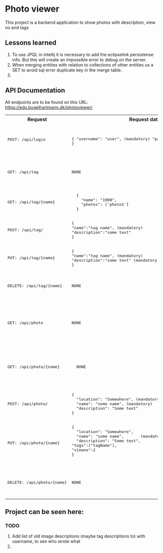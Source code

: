 # Photo viewer
This project is a backend application to show photos with description, view no and tags

## Lessons learned
1. To use JPQL in intellij it is necessary to add the eclipselink persistense info. But this will create an impossible error to debug on the server.
2. When merging entities with relation to collections of other entities us a SET to avoid sql error duplicate key in the merge table.
3. 

## API Documentation 
All endpoints are to be found on this URL: https://edu.bugelhartmann.dk/photoviewer/
<table>
<tr>
<th>
Request
</th>
<th>
Request data (json)
</th>
<th>
Response
</th>
<th>
Description
</th>
</tr>
<!-- ########## LOGIN ####################-->
<tr>
<td>
<pre>
<br/>POST: /api/login<br/>
</pre>
</td>

<td>
<pre>

  {
    "username": "user", (mandatory)
    "password": "password" (mandatory)
}
</pre>
</td>
<td>
<pre>
json
  {
  "username": "admin",
  "token": "dfJhbGci..."
}
</pre>
</td>
<td>

</td>
</tr>
<!-- ########## GET TAGS ####################-->
<tr>

<td>
<pre>
<br/>GET: /api/tag<br/>
</pre>
</td>

<td>
<pre>NONE</pre>
</td>
<td>
<pre>
  [
  {
    "name": "1900",
    "photos": ['photo1']
  },...]
</pre>
</td>
<td>

</td>
</tr>
<!-- ########## GET TAG ####################-->
<tr>

<td>
<pre>
<br/>GET: /api/tag/{name}<br/>
</pre>
</td>

<td>
<pre>
  {
    "name": "1900",
    "photos": ['photo1']
  }
</pre>
</td>
<td>
<pre>
{
    "name": "1900",
    "photos": ['photo1']
}
</pre>
</td>
<td>

</td>
</tr>
<!-- ########## POST TAG ####################-->
<tr>

<td>
<pre>
<br/>POST: /api/tag/<br/>
</pre>
</td>

<td>
<pre>
{
"name":"tag name", (mandatory)
"description":"some text"
}
</pre>
</td>
<td>
<pre>
{"name":"tag name","description":"some text"}
</pre>
</td>
<td>
PROTECTED
</td>
</tr>
<!-- ########## PUT TAG ####################-->
<tr>

<td>
<pre>
<br/>PUT: /api/tag/{name}<br/>
</pre>
</td>

<td>
<pre>
{
"name":"tag name", (mandatory)
"description":"some text" (mandatory)
}
</pre>
</td>
<td>
<pre>
{"name":"tag name","description":"some text"}
</pre>
</td>
<td>
PROTECTED
</td>
</tr>
<!-- ########## DELETE TAG ####################-->
<tr>

<td>
<pre>
<br/>DELETE: /api/tag/{name}<br/>
</pre>
</td>

<td>
<pre>
NONE
</pre>
</td>
<td>
<pre>
{
"name":"tag name", (mandatory)
"description":"some text"
}
</pre>
</td>
<td>
PROTECTED
</td>
</tr>
<!-- ########## PHOTO ####################-->
<!-- ########## GET PHOTO ####################-->
<tr>

<td>
<pre>
<br/>GET: /api/photo<br/>
</pre>
</td>

<td>
<pre>NONE</pre>
</td>
<td>
<pre>
[
{
  "location": "Somewhere",
  "name": "somename",
  "viewno": 0,
  "description": "Some text",
  "tags": [{"name":"tagname"},..]
},...]
</pre>
</td>
<td>

</td>
</tr>
<!-- ########## GET PHOTO ####################-->
<tr>

<td>
<pre>
<br/>GET: /api/photo/{name}<br/>
</pre>
</td>

<td>
<pre>
  NONE
</pre>
</td>
<td>
<pre>
{
  "location": "Somewhere",
  "name": "somename",
  "viewno": 0,
  "description": "Some text",
  "tags": [{"name":"tagname"},..]
}
</pre>
</td>
<td>

</td>
</tr>
<!-- ########## POST PHOTO ####################-->
<tr>

<td>
<pre>
<br/>POST: /api/photo/<br/>
</pre>
</td>

<td>
<pre>
{
  "location": "Somewhere", (mandatory)
  "name": "some name", (mandatory)
  "description": "Some text"
}
</pre>
</td>
<td>
<pre>
{
  "location": "Somewhere",
  "name": "some name",
  "description": "Some text"
}
</pre>
</td>
<td>
PROTECTED
</td>
</tr>
<!-- ########## PUT PHOTO ####################-->
<tr>

<td>
<pre>
<br/>PUT: /api/photo/{name}<br/>
</pre>
</td>

<td>
<pre>
{
  "location": "Somewhere", 
  "name": "some name",       (mandatory)
  "description": "Some text",
"tags":["tagName"],
"viewno":2
}

</pre>
</td>
<td>
<pre>
{
  "location": "Somewhere",
  "name": "some name",
  "description": "Some text"
}
</pre>
</td>
<td>
PROTECTED
Updating the viewno will change viewno for all other images
</td>
</tr>
<!-- ########## DELETE PHOTO ####################-->
<tr>

<td>
<pre>
<br/>DELETE: /api/photo/{name}<br/>
</pre>
</td>

<td>
<pre>
NONE
</pre>
</td>
<td>
<pre>
{
  "location": "Somewhere",
  "name": "some name",
  "description": "Some text"
}
</pre>
</td>
<td>
PROTECTED
</td>
</tr>

</table>

## Project can be seen here: 
### TODO
1. Add list of old image descriptions (maybe tag descriptions to) with username, to see who wrote what
2. 